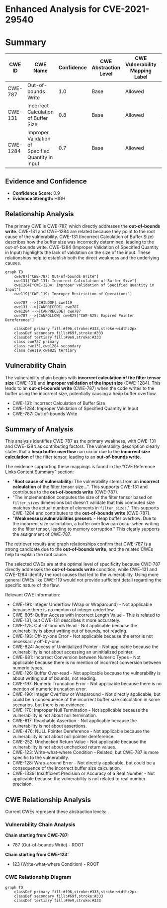 # Enhanced Analysis for CVE-2021-29540

# Summary
| CWE ID | CWE Name | Confidence | CWE Abstraction Level | CWE Vulnerability Mapping Label | CWE-Vulnerability Mapping Notes |
|---|---|---|---|---|---|
| CWE-787 | Out-of-bounds Write | 1.0 | Base | Allowed | Primary CWE |
| CWE-131 | Incorrect Calculation of Buffer Size | 0.8 | Base | Allowed | Secondary Candidate |
| CWE-1284 | Improper Validation of Specified Quantity in Input | 0.7 | Base | Allowed | Secondary Candidate |

## Evidence and Confidence

*   **Confidence Score:** 0.9
*   **Evidence Strength:** HIGH

## Relationship Analysis
The primary CWE is CWE-787, which directly addresses the **out-of-bounds write**. CWE-131 and CWE-1284 are related because they point to the root cause of the vulnerability. CWE-131 (Incorrect Calculation of Buffer Size) describes how the buffer size was incorrectly determined, leading to the out-of-bounds write. CWE-1284 (Improper Validation of Specified Quantity in Input) highlights the lack of validation on the size of the input. These relationships help to establish both the direct weakness and the underlying causes.

```mermaid
graph TD
    cwe787["CWE-787: Out-of-bounds Write"]
    cwe131["CWE-131: Incorrect Calculation of Buffer Size"]
    cwe1284["CWE-1284: Improper Validation of Specified Quantity in Input"]
    cwe119["CWE-119: Improper Restriction of Operations"]

    cwe787 -->|CHILDOF| cwe119
    cwe131 -->|CANPRECEDE| cwe787
    cwe1284 -->|CANPRECEDE| cwe787
    cwe787 -->|CANFOLLOW| cwe825["CWE-825: Expired Pointer Dereference"]

    classDef primary fill:#f96,stroke:#333,stroke-width:2px
    classDef secondary fill:#69f,stroke:#333
    classDef tertiary fill:#9e9,stroke:#333
    class cwe787 primary
    class cwe131,cwe1284 secondary
    class cwe119,cwe825 tertiary
```

## Vulnerability Chain
The vulnerability chain begins with **incorrect calculation of the filter tensor size** (CWE-131) and **improper validation of the input size** (CWE-1284). This leads to an **out-of-bounds write** (CWE-787) when the code writes to the buffer using the incorrect size, potentially causing a heap buffer overflow.
- CWE-131: Incorrect Calculation of Buffer Size
- CWE-1284: Improper Validation of Specified Quantity in Input
- CWE-787: Out-of-bounds Write

## Summary of Analysis
This analysis identifies CWE-787 as the primary weakness, with CWE-131 and CWE-1284 as contributing factors. The vulnerability description clearly states that a **heap buffer overflow** can occur due to the **incorrect size calculation** of the filter tensor, leading to an **out-of-bounds write**.

The evidence supporting these mappings is found in the "CVE Reference Links Content Summary" section:
- "**Root cause of vulnerability:** The vulnerability stems from an **incorrect calculation** of the filter tensor size...". This supports CWE-131 and contributes to the **out-of-bounds write** (CWE-787).
- "The implementation computes the size of the filter tensor based on `filter_sizes` dimensions but doesn't validate that this computed size matches the actual number of elements in `filter_sizes`." This supports CWE-1284 and contributes to the **out-of-bounds write** (CWE-787).
- "**Weaknesses/vulnerabilities present:** - Heap buffer overflow: Due to the incorrect size calculation, a buffer overflow can occur when writing to the filter tensor, leading to memory corruption." This clearly supports the assignment of CWE-787.

The retriever results and graph relationships confirm that CWE-787 is a strong candidate due to the **out-of-bounds write**, and the related CWEs help to explain the root cause.

The selected CWEs are at the optimal level of specificity because CWE-787 directly addresses the **out-of-bounds write** condition, while CWE-131 and CWE-1284 identify the root causes that led to the vulnerability. Using more general CWEs like CWE-119 would not provide sufficient detail regarding the specific nature of the flaw.

Relevant CWE Information:
- CWE-191: Integer Underflow (Wrap or Wraparound) - Not applicable because there is no mention of integer underflow.
- CWE-805: Buffer Access with Incorrect Length Value - This is related to CWE-131, but CWE-131 describes it more accurately.
- CWE-125: Out-of-bounds Read - Not applicable because the vulnerability is about writing out of bounds, not reading.
- CWE-193: Off-by-one Error - Not applicable because the error is not necessarily off-by-one.
- CWE-824: Access of Uninitialized Pointer - Not applicable because the vulnerability is not about accessing an uninitialized pointer.
- CWE-681: Incorrect Conversion between Numeric Types - Not applicable because there is no mention of incorrect conversion between numeric types.
- CWE-126: Buffer Over-read - Not applicable because the vulnerability is about writing out of bounds, not reading.
- CWE-197: Numeric Truncation Error - Not applicable because there is no mention of numeric truncation error.
- CWE-190: Integer Overflow or Wraparound - Not directly applicable, but could be a consequence of the incorrect buffer size calculation in some scenarios, but there is no evidence.
- CWE-170: Improper Null Termination - Not applicable because the vulnerability is not about null termination.
- CWE-617: Reachable Assertion - Not applicable because the vulnerability is not about assertions.
- CWE-476: NULL Pointer Dereference - Not applicable because the vulnerability is not about null pointer dereference.
- CWE-252: Unchecked Return Value - Not applicable because the vulnerability is not about unchecked return values.
- CWE-123: Write-what-where Condition - Related, but CWE-787 is more specific to the vulnerability.
- CWE-128: Wrap-around Error - Not directly applicable, but could be a consequence of the incorrect buffer size calculation.
- CWE-1339: Insufficient Precision or Accuracy of a Real Number - Not applicable because the vulnerability is not related to real number precision.


## CWE Relationship Analysis

Current CWEs represent these abstraction levels: .


### Vulnerability Chain Analysis

**Chain starting from CWE-787:**
- 787 (Out-of-bounds Write) - ROOT


**Chain starting from CWE-123:**
- 123 (Write-what-where Condition) - ROOT



### CWE Relationship Diagram

```mermaid
graph TD
    classDef primary fill:#f96,stroke:#333,stroke-width:2px
    classDef secondary fill:#69f,stroke:#333
    classDef tertiary fill:#9e9,stroke:#333
```